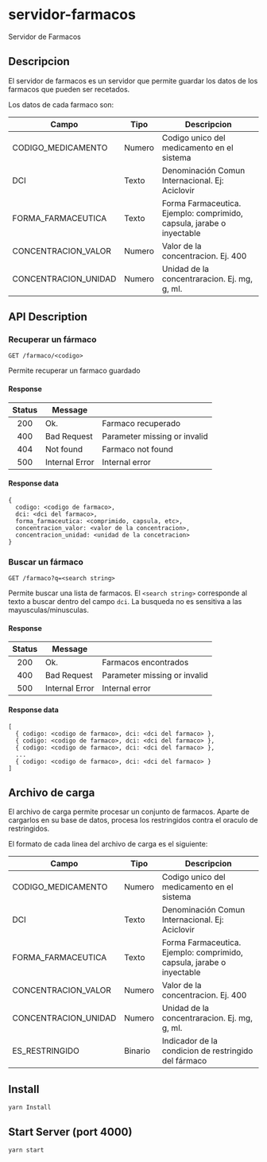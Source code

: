 # servidor-farmacos
Servidor de Farmacos

## Descripcion
El servidor de farmacos es un servidor que permite guardar los datos de los farmacos que pueden ser recetados.

Los datos de cada farmaco son:

|  Campo               | Tipo    | Descripcion                                                           |
|----------------------|---------|-----------------------------------------------------------------------|
| CODIGO_MEDICAMENTO   | Numero  | Codigo unico del medicamento en el sistema                            |
| DCI                  | Texto   | Denominación Comun Internacional. Ej: Aciclovir                       |
| FORMA_FARMACEUTICA   | Texto   | Forma Farmaceutica. Ejemplo: comprimido, capsula, jarabe o inyectable |
| CONCENTRACION_VALOR  | Numero  | Valor de la concentracion. Ej. 400                                    |
| CONCENTRACION_UNIDAD | Numero  | Unidad de la concentraracion. Ej. mg, g, ml.                          |

## API Description

### Recuperar un fármaco

`GET /farmaco/<codigo>`

Permite recuperar un farmaco guardado

#### Response

| Status |     Message    |                               |
|:------:|----------------|-------------------------------|
| 200    | Ok.            | Farmaco recuperado            |
| 400    | Bad Request    | Parameter missing or invalid  |
| 404    | Not found      | Farmaco not found             |
| 500    | Internal Error | Internal error                |

#### Response data
```
{
  codigo: <codigo de farmaco>,
  dci: <dci del farmaco>,
  forma_farmaceutica: <comprimido, capsula, etc>,
  concentracion_valor: <valor de la concentracion>,
  concentracion_unidad: <unidad de la concetracion>
}
```

### Buscar un fármaco

`GET /farmaco?q=<search string>`

Permite buscar una lista de farmacos. El `<search string>` corresponde al texto a buscar
dentro del campo `dci`. La busqueda no es sensitiva a las mayusculas/minusculas.

#### Response

| Status |     Message    |                               |
|:------:|----------------|-------------------------------|
| 200    | Ok.            | Farmacos encontrados          |
| 400    | Bad Request    | Parameter missing or invalid  |
| 500    | Internal Error | Internal error                |

#### Response data
```
[
  { codigo: <codigo de farmaco>, dci: <dci del farmaco> },
  { codigo: <codigo de farmaco>, dci: <dci del farmaco> },
  { codigo: <codigo de farmaco>, dci: <dci del farmaco> },
  ...
  { codigo: <codigo de farmaco>, dci: <dci del farmaco> }
]
```


## Archivo de carga

El archivo de carga permite procesar un conjunto de farmacos. Aparte de cargarlos en su base de datos, procesa los restringidos contra el oraculo de restringidos.

El formato de cada linea del archivo de carga es el siguiente:

|  Campo               | Tipo    | Descripcion                                                           |
|----------------------|---------|-----------------------------------------------------------------------|
| CODIGO_MEDICAMENTO   | Numero  | Codigo unico del medicamento en el sistema                            |
| DCI                  | Texto   | Denominación Comun Internacional. Ej: Aciclovir                       |
| FORMA_FARMACEUTICA   | Texto   | Forma Farmaceutica. Ejemplo: comprimido, capsula, jarabe o inyectable |
| CONCENTRACION_VALOR  | Numero  | Valor de la concentracion. Ej. 400                                    |
| CONCENTRACION_UNIDAD | Numero  | Unidad de la concentraracion. Ej. mg, g, ml.                          |
| ES_RESTRINGIDO       | Binario | Indicador de la condicion de restringido del fármaco                  |


## Install
```
yarn Install
```

## Start Server (port 4000)
```
yarn start
```
